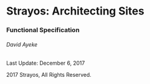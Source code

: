 # Strayos: Architecting Sites

### Functional Specification

###### David Ayeke

Last Update: December 6, 2017

2017 Strayos, All Rights Reserved.



